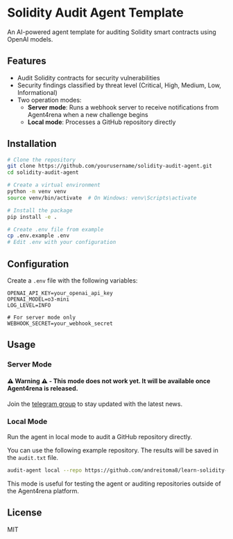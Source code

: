# Solidity Audit Agent Template

An AI-powered agent template for auditing Solidity smart contracts using OpenAI models.

## Features

- Audit Solidity contracts for security vulnerabilities
- Security findings classified by threat level (Critical, High, Medium, Low, Informational)
- Two operation modes:
  - **Server mode**: Runs a webhook server to receive notifications from Agent4rena when a new challenge begins
  - **Local mode**: Processes a GitHub repository directly

## Installation

```bash
# Clone the repository
git clone https://github.com/yourusername/solidity-audit-agent.git
cd solidity-audit-agent

# Create a virtual environment
python -m venv venv
source venv/bin/activate  # On Windows: venv\Scripts\activate

# Install the package
pip install -e .

# Create .env file from example
cp .env.example .env
# Edit .env with your configuration
```

## Configuration

Create a `.env` file with the following variables:

```
OPENAI_API_KEY=your_openai_api_key
OPENAI_MODEL=o3-mini
LOG_LEVEL=INFO

# For server mode only
WEBHOOK_SECRET=your_webhook_secret
```

## Usage

### Server Mode

#### ⚠️ Warning ⚠️ - This mode does not work yet. It will be available once Agent4rena is released.

Join the [telegram group](https://t.me/agent4rena) to stay updated with the latest news.

### Local Mode

Run the agent in local mode to audit a GitHub repository directly.

You can use the following example repository. The results will be saved in the `audit.txt` file.

```bash
audit-agent local --repo https://github.com/andreitoma8/learn-solidity-hacks.git --output audit.txt
```

This mode is useful for testing the agent or auditing repositories outside of the Agent4rena platform.

## License

MIT 